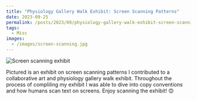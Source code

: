 ```yaml
---
title: "Physiology Gallery Walk Exhibit: Screen Scanning Patterns"
date: 2023-09-25
permalink: /posts/2023/09/physiology-gallery-walk-exhibit-screen-scanning/
tags:
  - Misc
images:
  - /images/screen-scanning.jpg
---
```


![Screen scanning exhibit](/images/screen-scanning.jpg)

Pictured is an exhibit on screen scanning patterns I contributed to a collaborative art and physiology gallery walk exhibit. Throughout the process of compliling my exhibit I was able to dive into copy conventions and how humans scan text on screens. Enjoy scanning the exhibit! 😊
